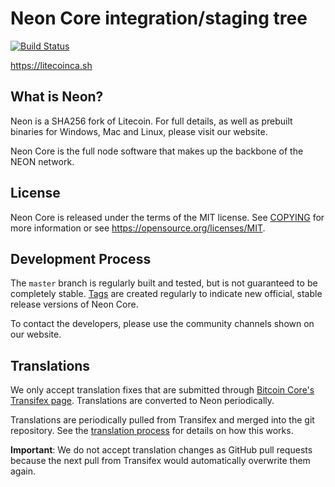 Neon Core integration/staging tree
=====================================

[![Build Status](https://travis-ci.org/neon-project/neon.svg?branch=master)](https://travis-ci.org/neon-project/neon)

https://litecoinca.sh

What is Neon?
---------------------

Neon is a SHA256 fork of Litecoin. For full details, as well as prebuilt binaries for 
Windows, Mac and Linux, please visit our website.

Neon Core is the full node software that makes up the backbone of the NEON network.

License
-------

Neon Core is released under the terms of the MIT license. See [COPYING](COPYING) for more
information or see https://opensource.org/licenses/MIT.

Development Process
-------------------

The `master` branch is regularly built and tested, but is not guaranteed to be
completely stable. [Tags](https://github.com/neon-project/neon/tags) are created
regularly to indicate new official, stable release versions of Neon Core.

To contact the developers, please use the community channels shown on our website.

Translations
------------

We only accept translation fixes that are submitted through [Bitcoin Core's Transifex page](https://www.transifex.com/projects/p/bitcoin/).
Translations are converted to Neon periodically.

Translations are periodically pulled from Transifex and merged into the git repository. See the
[translation process](doc/translation_process.md) for details on how this works.

**Important**: We do not accept translation changes as GitHub pull requests because the next
pull from Transifex would automatically overwrite them again.
